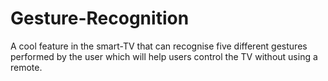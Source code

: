 # Gesture-Recognition


 A cool feature in the smart-TV that can recognise five different gestures performed by the user which will help users control the TV without using a remote.
